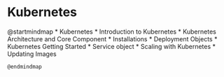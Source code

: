 # Kubernetes

<code-block lang="plantuml">
    @startmindmap
    * Kubernetes
        * Introduction to Kubernetes
        * Kubernetes Architecture and Core Component 
        * Installations
        * Deployment Objects     
        * Kubernetes Getting Started
        * Service object     
        * Scaling with Kubernetes
        * Updating Images 


    @endmindmap
</code-block>